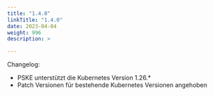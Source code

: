```yaml
---
title: "1.4.0"
linkTitle: "1.4.0"
date: 2023-04-04
weight: 996
description: >

---
```


Changelog:

- PSKE unterstützt die Kubernetes Version 1.26.*
- Patch Versionen für bestehende Kubernetes Versionen angehoben

